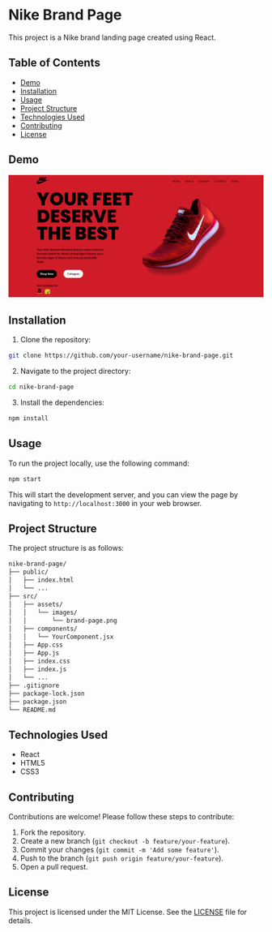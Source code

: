 # Nike Brand Page

This project is a Nike brand landing page created using React.

## Table of Contents

- [Demo](#demo)
- [Installation](#installation)
- [Usage](#usage)
- [Project Structure](#project-structure)
- [Technologies Used](#technologies-used)
- [Contributing](#contributing)
- [License](#license)


## Demo

![alt text](brand-page-1.png)

## Installation

1. Clone the repository:

```bash
git clone https://github.com/your-username/nike-brand-page.git
```

2. Navigate to the project directory:

```bash
cd nike-brand-page
```

3. Install the dependencies:

```bash
npm install
```

## Usage

To run the project locally, use the following command:

```bash
npm start
```

This will start the development server, and you can view the page by navigating to `http://localhost:3000` in your web browser.

## Project Structure

The project structure is as follows:

```
nike-brand-page/
├── public/
│   ├── index.html
│   └── ...
├── src/
│   ├── assets/
│   │   └── images/
│   │       └── brand-page.png
│   ├── components/
│   │   └── YourComponent.jsx
│   ├── App.css
│   ├── App.js
│   ├── index.css
│   ├── index.js
│   └── ...
├── .gitignore
├── package-lock.json
├── package.json
└── README.md
```

## Technologies Used

- React
- HTML5
- CSS3

## Contributing

Contributions are welcome! Please follow these steps to contribute:

1. Fork the repository.
2. Create a new branch (`git checkout -b feature/your-feature`).
3. Commit your changes (`git commit -m 'Add some feature'`).
4. Push to the branch (`git push origin feature/your-feature`).
5. Open a pull request.

## License

This project is licensed under the MIT License. See the [LICENSE](LICENSE) file for details.